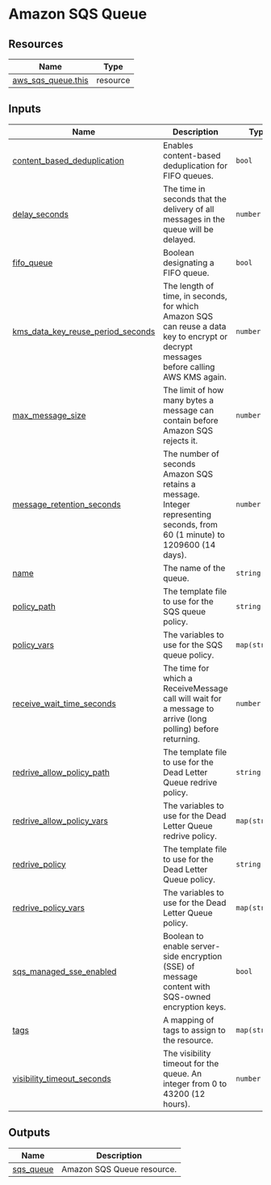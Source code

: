 # Amazon SQS Queue

## Resources

| Name | Type |
|------|------|
| [aws_sqs_queue.this](https://registry.terraform.io/providers/hashicorp/aws/latest/docs/resources/sqs_queue) | resource |

## Inputs

| Name | Description | Type | Default | Required |
|------|-------------|------|---------|:--------:|
| <a name="input_content_based_deduplication"></a> [content\_based\_deduplication](#input\_content\_based\_deduplication) | Enables content-based deduplication for FIFO queues. | `bool` | `false` | no |
| <a name="input_delay_seconds"></a> [delay\_seconds](#input\_delay\_seconds) | The time in seconds that the delivery of all messages in the queue will be delayed. | `number` | `0` | no |
| <a name="input_fifo_queue"></a> [fifo\_queue](#input\_fifo\_queue) | Boolean designating a FIFO queue. | `bool` | `false` | no |
| <a name="input_kms_data_key_reuse_period_seconds"></a> [kms\_data\_key\_reuse\_period\_seconds](#input\_kms\_data\_key\_reuse\_period\_seconds) | The length of time, in seconds, for which Amazon SQS can reuse a data key to encrypt or decrypt messages before calling AWS KMS again. | `number` | `300` | no |
| <a name="input_max_message_size"></a> [max\_message\_size](#input\_max\_message\_size) | The limit of how many bytes a message can contain before Amazon SQS rejects it. | `number` | `262144` | no |
| <a name="input_message_retention_seconds"></a> [message\_retention\_seconds](#input\_message\_retention\_seconds) | The number of seconds Amazon SQS retains a message. Integer representing seconds, from 60 (1 minute) to 1209600 (14 days). | `number` | `345600` | no |
| <a name="input_name"></a> [name](#input\_name) | The name of the queue. | `string` | n/a | yes |
| <a name="input_policy_path"></a> [policy\_path](#input\_policy\_path) | The template file to use for the SQS queue policy. | `string` | `null` | no |
| <a name="input_policy_vars"></a> [policy\_vars](#input\_policy\_vars) | The variables to use for the SQS queue policy. | `map(string)` | `{}` | no |
| <a name="input_receive_wait_time_seconds"></a> [receive\_wait\_time\_seconds](#input\_receive\_wait\_time\_seconds) | The time for which a ReceiveMessage call will wait for a message to arrive (long polling) before returning. | `number` | `0` | no |
| <a name="input_redrive_allow_policy_path"></a> [redrive\_allow\_policy\_path](#input\_redrive\_allow\_policy\_path) | The template file to use for the Dead Letter Queue redrive policy. | `string` | `null` | no |
| <a name="input_redrive_allow_policy_vars"></a> [redrive\_allow\_policy\_vars](#input\_redrive\_allow\_policy\_vars) | The variables to use for the Dead Letter Queue redrive policy. | `map(string)` | `{}` | no |
| <a name="input_redrive_policy"></a> [redrive\_policy](#input\_redrive\_policy) | The template file to use for the Dead Letter Queue policy. | `string` | `null` | no |
| <a name="input_redrive_policy_vars"></a> [redrive\_policy\_vars](#input\_redrive\_policy\_vars) | The variables to use for the Dead Letter Queue policy. | `map(string)` | `{}` | no |
| <a name="input_sqs_managed_sse_enabled"></a> [sqs\_managed\_sse\_enabled](#input\_sqs\_managed\_sse\_enabled) | Boolean to enable server-side encryption (SSE) of message content with SQS-owned encryption keys. | `bool` | `false` | no |
| <a name="input_tags"></a> [tags](#input\_tags) | A mapping of tags to assign to the resource. | `map(string)` | `{}` | no |
| <a name="input_visibility_timeout_seconds"></a> [visibility\_timeout\_seconds](#input\_visibility\_timeout\_seconds) | The visibility timeout for the queue. An integer from 0 to 43200 (12 hours). | `number` | `0` | no |

## Outputs

| Name | Description |
|------|-------------|
| <a name="output_sqs_queue"></a> [sqs\_queue](#output\_sqs\_queue) | Amazon SQS Queue resource. |
